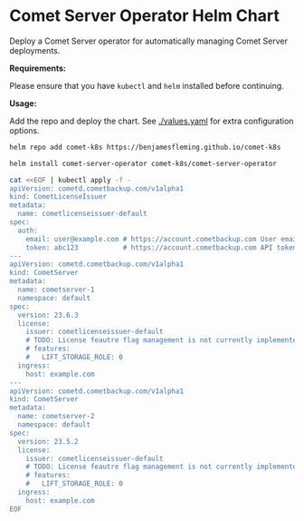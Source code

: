 # Comet Server Operator Helm Chart

Deploy a Comet Server operator for automatically managing Comet Server deployments.

**Requirements:**

Please ensure that you have `kubectl` and `helm` installed before continuing.

**Usage:**

Add the repo and deploy the chart. See [./values.yaml](./values.yaml) for extra configuration options.

```bash
helm repo add comet-k8s https://benjamesfleming.github.io/comet-k8s

helm install comet-server-operator comet-k8s/comet-server-operator

cat <<EOF | kubectl apply -f -
apiVersion: cometd.cometbackup.com/v1alpha1
kind: CometLicenseIssuer
metadata:
  name: cometlicenseissuer-default
spec:
  auth:
    email: user@example.com # https://account.cometbackup.com User email 
    token: abc123           # https://account.cometbackup.com API token with the 'license::create' permission
---
apiVersion: cometd.cometbackup.com/v1alpha1
kind: CometServer
metadata:
  name: cometserver-1
  namespace: default
spec:
  version: 23.6.3
  license:
    issuer: cometlicenseissuer-default
    # TODO: License feautre flag management is not currently implemented
    # features:
    #   LIFT_STORAGE_ROLE: 0
  ingress:
    host: example.com
---
apiVersion: cometd.cometbackup.com/v1alpha1
kind: CometServer
metadata:
  name: cometserver-2
  namespace: default
spec:
  version: 23.5.2
  license:
    issuer: cometlicenseissuer-default
    # TODO: License feautre flag management is not currently implemented
    # features:
    #   LIFT_STORAGE_ROLE: 0
  ingress:
    host: example.com
EOF
```